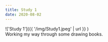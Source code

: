 ```yaml
---
title: Study 1
date: 2020-08-02
---
```


!['Study 1']({{ '/img/Study1.jpeg' | url }} )
<br>
Working my way through some drawing books.